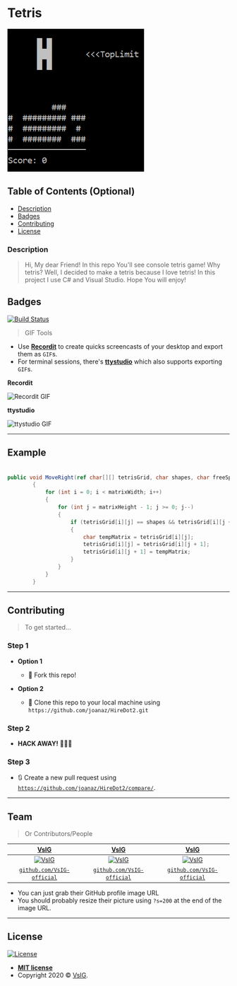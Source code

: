 # Tetris

<a href="https://github.com/VsIG-official/ConsoleGameCSharp/blob/Another-One/Images/1.png"><img src="https://github.com/VsIG-official/ConsoleGameCSharp/blob/Another-One/Images/1.png" title="VsIG" alt="VsIG"></a>

## Table of Contents (Optional)

- [Description](#description)
- [Badges](#badges)
- [Contributing](#contributing)
- [License](#license)

### Description

> Hi, My dear Friend! In this repo You'll see console tetris game! Why tetris? Well, I decided to make a tetris because I love tetris! In this project I use C# and Visual Studio. Hope You will enjoy!

## Badges

[![Build Status](http://img.shields.io/travis/badges/badgerbadgerbadger.svg?style=flat-square)](https://travis-ci.org/badges/badgerbadgerbadger) 

> GIF Tools

- Use <a href="http://recordit.co/" target="_blank">**Recordit**</a> to create quicks screencasts of your desktop and export them as `GIF`s.
- For terminal sessions, there's <a href="https://github.com/chjj/ttystudio" target="_blank">**ttystudio**</a> which also supports exporting `GIF`s.

**Recordit**

![Recordit GIF](http://g.recordit.co/iLN6A0vSD8.gif)

**ttystudio**

![ttystudio GIF](https://raw.githubusercontent.com/chjj/ttystudio/master/img/example.gif)


---

## Example

```C#

public void MoveRight(ref char[][] tetrisGrid, char shapes, char freeSpace)
		{
			for (int i = 0; i < matrixWidth; i++)
			{
				for (int j = matrixHeight - 1; j >= 0; j--)
				{
					if (tetrisGrid[i][j] == shapes && tetrisGrid[i][j + 1] == freeSpace)
					{
						char tempMatrix = tetrisGrid[i][j];
						tetrisGrid[i][j] = tetrisGrid[i][j + 1];
						tetrisGrid[i][j + 1] = tempMatrix;
					}
				}
			}
		}
```

---

## Contributing

> To get started...

### Step 1

- **Option 1**
    - 🍴 Fork this repo!

- **Option 2**
    - 👯 Clone this repo to your local machine using `https://github.com/joanaz/HireDot2.git`

### Step 2

- **HACK AWAY!** 🔨🔨🔨

### Step 3

- 🔃 Create a new pull request using <a href="https://github.com/joanaz/HireDot2/compare/" target="_blank">`https://github.com/joanaz/HireDot2/compare/`</a>.

---

## Team

> Or Contributors/People

| <a href="https://github.com/VsIG-official" target="_blank">**VsIG**</a> | <a href="https://github.com/VsIG-official" target="_blank">**VsIG**</a> | <a href="https://github.com/VsIG-official" target="_blank">**VsIG**</a> |
| :---: |:---:| :---:|
| [![VsIG](https://avatars0.githubusercontent.com/u/50269023?s=400&u=522283a8fce57866b73427f94a742fb83e0b1b40&v=4)](https://github.com/VsIG-official)    | [![VsIG](https://avatars0.githubusercontent.com/u/50269023?s=400&u=522283a8fce57866b73427f94a742fb83e0b1b40&v=4)](https://github.com/VsIG-official) | [![VsIG](https://avatars0.githubusercontent.com/u/50269023?s=400&u=522283a8fce57866b73427f94a742fb83e0b1b40&v=4)](https://github.com/VsIG-official)  |
| <a href="https://github.com/VsIG-official" target="_blank">`github.com/VsIG-official`</a> | <a href="https://github.com/VsIG-official" target="_blank">`github.com/VsIG-official`</a> | <a href="https://github.com/VsIG-official" target="_blank">`github.com/VsIG-official`</a> |

- You can just grab their GitHub profile image URL
- You should probably resize their picture using `?s=200` at the end of the image URL.

---

## License

[![License](http://img.shields.io/:license-mit-blue.svg?style=flat-square)](http://badges.mit-license.org)

- **[MIT license](http://opensource.org/licenses/mit-license.php)**
- Copyright 2020 © <a href="https://github.com/VsIG-official" target="_blank">VsIG</a>.

